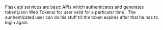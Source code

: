 Flask api services are basic APIs which authenticates and generates token(Json Web Tokens) for user valid for a particular time . The aunhenticated user can do his stuff till the token expires after that he has to login again.
